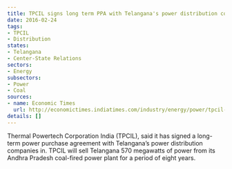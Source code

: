```yaml
---
title: TPCIL signs long term PPA with Telangana's power distribution companies
date: 2016-02-24
tags:
- TPCIL
- Distribution
states:
- Telangana
- Center-State Relations
sectors:
- Energy
subsectors:
- Power
- Coal
sources:
- name: Economic Times
  url: http://economictimes.indiatimes.com/industry/energy/power/tpcil-signs-8-year-ppa-with-telangana-power-discoms/articleshow/51042519.cms
details: []
---
```


Thermal Powertech Corporation India (TPCIL), said it has signed a long-term power purchase agreement with Telangana’s power distribution companies in. TPCIL will sell Telangana 570 megawatts of power from its Andhra Pradesh coal-fired power plant for a period of eight years.
